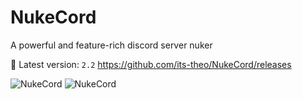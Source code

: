 # NukeCord
A powerful and feature-rich discord server nuker

🍐 Latest version: `2.2` 
https://github.com/its-theo/NukeCord/releases

![NukeCord](https://i.ibb.co/fGVbNz1/image.png)
![NukeCord](https://i.ibb.co/3CskKCH/nukecord-inside.png)
